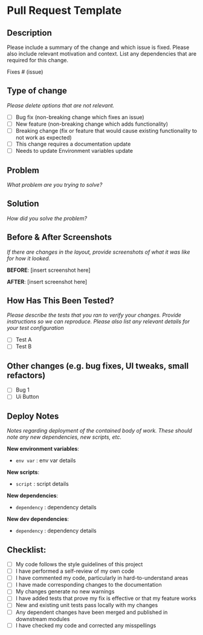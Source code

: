 # Pull Request Template
## Description

Please include a summary of the change and which issue is fixed. Please also include relevant motivation and context. List any dependencies that are required for this change.

Fixes # (issue)

## Type of change

*Please delete options that are not relevant.*
- [ ] Bug fix (non-breaking change which fixes an issue)
- [ ] New feature (non-breaking change which adds functionality)
- [ ] Breaking change (fix or feature that would cause existing functionality to not work as expected)
- [ ] This change requires a documentation update
- [ ] Needs to update Environment variables update

## Problem
*What problem are you trying to solve?*


## Solution
*How did you solve the problem?*

## Before & After Screenshots
*If there are changes in the layout, provide screenshots of what it was like for how it looked.*

**BEFORE**:
[insert screenshot here]

**AFTER**:
[insert screenshot here]

## How Has This Been Tested?

*Please describe the tests that you ran to verify your changes. Provide instructions so we can reproduce. Please also list any relevant details for your test configuration*

- [ ] Test A
- [ ] Test B

## Other changes (e.g. bug fixes, UI tweaks, small refactors)

- [ ] Bug 1
- [ ] Ui Button 

## Deploy Notes

*Notes regarding deployment of the contained body of work. These should note any
new dependencies, new scripts, etc.*

**New environment variables**:

- `env var` : env var details

**New scripts**:

- `script` : script details

**New dependencies**:

- `dependency` : dependency details

**New dev dependencies**:

- `dependency` : dependency details

## Checklist:

- [ ] My code follows the style guidelines of this project
- [ ] I have performed a self-review of my own code
- [ ] I have commented my code, particularly in hard-to-understand areas
- [ ] I have made corresponding changes to the documentation
- [ ] My changes generate no new warnings
- [ ] I have added tests that prove my fix is effective or that my feature works
- [ ] New and existing unit tests pass locally with my changes
- [ ] Any dependent changes have been merged and published in downstream modules
- [ ] I have checked my code and corrected any misspellings
